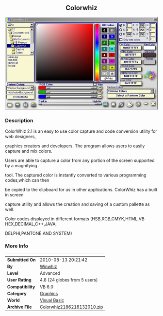 ﻿<div align="center">

## Colorwhiz

<img src="PIC2010813214104588.jpg">
</div>

### Description

ColorWhiz 2.1 is an easy to use color capture and code conversion utility for web designers,

graphics creators and developers. The program allows users to easily capture and mix colors.

Users are able to capture a color from any portion of the screen supported by a magnifying

tool. The captured color is instantly converted to various programming codes,which can then

be copied to the clipboard for us in other applications. ColorWhiz has a built in screen

capture utility and allows the creation and saving of a custom pallette as well.

Color codes displayed in different formats (HSB,RGB,CMYK,HTML,VB HEX,DECIMAL,C++,JAVA,

DELPHI,PANTONE AND SYSTEM)
 
### More Info
 


<span>             |<span>
---                |---
**Submitted On**   |2010-08-13 20:21:42
**By**             |[Winwhiz](https://github.com/Planet-Source-Code/PSCIndex/blob/master/ByAuthor/winwhiz.md)
**Level**          |Advanced
**User Rating**    |4.8 (24 globes from 5 users)
**Compatibility**  |VB 6\.0
**Category**       |[Graphics](https://github.com/Planet-Source-Code/PSCIndex/blob/master/ByCategory/graphics__1-46.md)
**World**          |[Visual Basic](https://github.com/Planet-Source-Code/PSCIndex/blob/master/ByWorld/visual-basic.md)
**Archive File**   |[Colorwhiz2186218132010\.zip](https://github.com/Planet-Source-Code/winwhiz-colorwhiz__1-73334/archive/master.zip)








